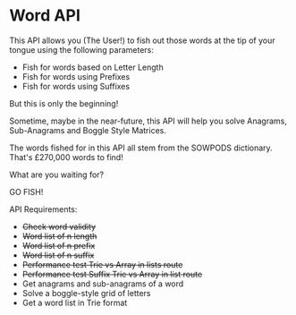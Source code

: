 # Word API

This API allows you (The User!) to fish out those words at the tip of your tongue using the following parameters:

- Fish for words based on Letter Length
- Fish for words using Prefixes
- Fish for words using Suffixes

But this is only the beginning! 

Sometime, maybe in the near-future, this API will help you solve Anagrams, Sub-Anagrams and Boggle Style Matrices.

The words fished for in this API all stem from the SOWPODS dictionary. That's £270,000 words to find!

What are you waiting for?

GO FISH!

API Requirements:

- ~~Check word validity~~
- ~~Word list of n length~~
- ~~Word list of n prefix~~
- ~~Word list of n suffix~~
- ~~Performance test Trie vs Array in lists route~~
- ~~Performance test Suffix Trie vs Array in list route~~
- Get anagrams and sub-anagrams of a word
- Solve a boggle-style grid of letters
- Get a word list in Trie format
